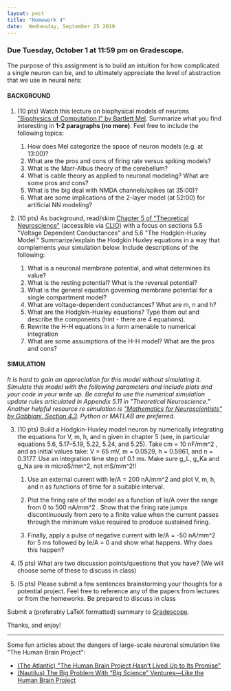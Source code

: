 ```yaml
---
layout: post
title: "Homework 4"
date:  Wednesday, September 25 2019
---
```



### Due Tuesday, October 1 at 11:59 pm on Gradescope. 


The purpose of this assignment is to build an intuition for how complicated a single neuron can be, and to ultimately appreciate the level of abstraction that we use in neural nets:

#### BACKGROUND

1. (10 pts) Watch this lecture on biophysical models of neurons ["Biophysics of Computation I" by Bartlett Mel](https://simons.berkeley.edu/talks/mel-biophysics-i). Summarize what you find interesting in **1-2 paragraphs (no more)**. Feel free to include the following topics:
    1. How does Mel categorize the space of neuron models (e.g. at 13:00)?
    2. What are the pros and cons of firing rate versus spiking models?
    3. What is the Marr-Albus theory of the cerebellum?
    4. What is cable theory as applied to neuronal modeling? What are some pros and cons?
    5. What is the big deal with NMDA channels/spikes (at 35:00)?
    6. What are some implications of the 2-layer model (at 52:00) for artificial NN modeling?

2. (10 pts) As background, read/skim [Chapter 5 of "Theoretical Neuroscience"](https://ebookcentral.proquest.com/lib/columbia/detail.action?docID=3338869) (accessible via [CLIO](https://clio.columbia.edu/quicksearch?q=theoretical+neuroscience+abbott&commit=Search)) with a focus on sections 5.5 "Voltage Dependent Conductances" and 5.6 "The Hodgkin-Huxley Model." Summarize/explain the Hodgkin Huxley equations in a way that complements your simulation below. Include descriptions of the following:
    1. What is a neuronal membrane potential, and what determines its value?
    2. What is the resting potential? What is the reversal potential?
    3. What is the general equation governing membrane potential for a single compartment model?
    4. What are voltage-dependent conductances? What are m, n and h?
    5. What are the Hodgkin-Huxley equations? Type them out and describe the components (hint - there are 4 equations).
    6. Rewrite the H-H equations in a form amenable to numerical integration
    7. What are some assumptions of the H-H model? What are the pros and cons?

#### SIMULATION

_It is hard to gain an appreciation for this model without simulating it. Simulate this model with the following parameters and include plots and your code in your write up. Be careful to use the numerical simulation update rules articulated in Appendix 5.11 in "Theoretical Neuroscience." Another helpful resource re simulation is ["Mathematics for Neuroscientists" by Gabbiani, Section 4.3](https://www-sciencedirect-com.ezproxy.cul.columbia.edu/book/9780128018958/mathematics-for-neuroscientists). Python or MATLAB are preferred._

3. (10 pts) Build a Hodgkin-Huxley model neuron by numerically integrating the equations for V, m, h, and n given in chapter 5 (see, in particular equations 5.6, 5.17–5.19, 5.22, 5.24, and 5.25). Take cm = 10 nF/mm^2 , and as initial values take: V = 65 mV, m = 0.0529, h = 0.5961, and n = 0.3177. Use an integration time step of 0.1 ms. Make sure g_L, g_Ka and g_Na are in microS/mm^2, not mS/mm^2!!
     1. Use an external current with Ie/A = 200 nA/mm^2 and plot V, m, h, and n as functions of time for a suitable interval.        
     2. Plot the firing rate of the model as a function of Ie/A over the range from 0 to 500 nA/mm^2 . Show that the firing rate jumps discontinuously from zero to a finite value when the current passes through the minimum value required to produce sustained firing. 
     
     3. Finally, apply a pulse of negative current with Ie/A = -50 nA/mm^2 for 5 ms followed by Ie/A = 0 and show what happens. Why does this happen?

4. (5 pts) What are two discussion points/questions that you have? (We will choose some of these to discuss in class)

5. (5 pts) Please submit a few sentences brainstorming your thoughts for a potential project. Feel free to reference any of the papers from lectures or from the homeworks. Be prepared to discuss in class

Submit a (preferably LaTeX formatted) summary to [Gradescope](https://www.gradescope.com/courses/61715).

Thanks, and enjoy!


----------

Some fun articles about the dangers of large-scale neuronal simulation like "The Human Brain Project":

* [(The Atlantic) "The Human Brain Project Hasn’t Lived Up to Its Promise"](https://www.theatlantic.com/science/archive/2019/07/ten-years-human-brain-project-simulation-markram-ted-talk/594493/)
* [(Nautilus) The Big Problem With “Big Science” Ventures—Like the Human Brain Project](http://nautil.us/blog/the-big-problem-with-big-science-ventureslike-the-human-brain-project)


